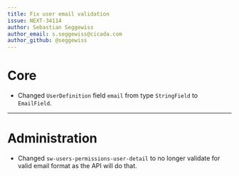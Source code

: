 ```yaml
---
title: Fix user email validation
issue: NEXT-34114
author: Sebastian Seggewiss
author_email: s.seggewiss@cicada.com
author_github: @seggewiss
---
```

# Core
* Changed `UserDefinition` field `email` from type `StringField` to `EmailField`.
___
# Administration
* Changed `sw-users-permissions-user-detail` to no longer validate for valid email format as the API will do that.
